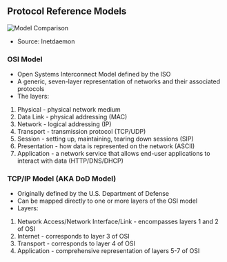 ## Protocol Reference Models
![Model Comparison](https://www.inetdaemon.com/img/network_models.png "Model Comparison")
* Source: Inetdaemon

### OSI Model
* Open Systems Interconnect Model defined by the ISO
* A generic, seven-layer representation of networks and their associated protocols
* The layers:
1. Physical - physical network medium
2. Data Link - physical addressing (MAC)
3. Network - logical addressing (IP)
4. Transport - transmission protocol (TCP/UDP)
5. Session - setting up, maintaining, tearing down sessions (SIP)
6. Presentation - how data is represented on the network (ASCII)
7. Application - a network service that allows end-user applications to interact with data (HTTP/DNS/DHCP)

### TCP/IP Model (AKA DoD Model)
* Originally defined by the U.S. Department of Defense
* Can be mapped directly to one or more layers of the OSI model
* Layers:
1. Network Access/Network Interface/Link - encompasses layers 1 and 2 of OSI
2. Internet - corresponds to layer 3 of OSI
3. Transport - corresponds to layer 4 of OSI
4. Application - comprehensive representation of layers 5-7 of OSI